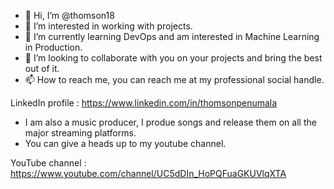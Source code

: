 - 👋 Hi, I’m @thomson18
- 👀 I’m interested in working with projects.
- 🌱 I’m currently learning DevOps and am interested in Machine Learning in Production.
- 💞️ I’m looking to collaborate with you on your projects and bring the best out of it.
- 📫 How to reach me, you can reach me at my professional social handle. 

LinkedIn profile : https://www.linkedin.com/in/thomsonpenumala
- I am also a music producer, I produe songs and release them on all the major streaming platforms. 
- You can give a heads up to my youtube channel.

YouTube channel : https://www.youtube.com/channel/UC5dDIn_HoPQFuaGKUVlqXTA


<!---
thomson18/thomson18 is a ✨ special ✨ repository because its `README.md` (this file) appears on your GitHub profile.
You can click the Preview link to take a look at your changes.
--->
